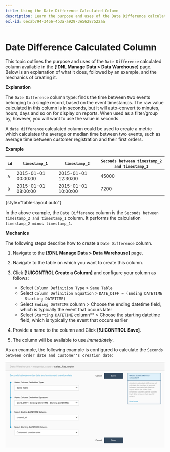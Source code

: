 ```yaml
---
title: Using the Date Difference Calculated Column
description: Learn the purpose and uses of the Date Difference calculated column.
exl-id: 6ecab794-3466-4b3a-a929-3e56287522aa
---
```

# Date Difference Calculated Column

 This topic outlines the purpose and uses of the `Date Difference` calculated column available in the **[!DNL Manage Data > Data Warehouse]** page. Below is an explanation of what it does, followed by an example, and the mechanics of creating it.

**Explanation**

The `Date Difference` column type: finds the time between two events belonging to a single record, based on the event timestamps. The raw value calculated in this column is in seconds, but it will auto-convert to minutes, hours, days and so on for display on reports. When used as a filter/group by, however, you will want to use the value in seconds.

A `date difference` calculated column could be used to create a metric which calculates the average or median time between two events, such as average time between customer registration and their first orders.

**Example**

|**`id`**|**`timestamp_1`**|**`timestamp_2`**|**`Seconds between timestamp_2 and timestamp_1`**|
|--- |--- |--- |--- |
|`A`|2015-01-01 00:00:00|2015-01-01 12:30:00|45000|
|`B`|2015-01-01 08:00:00|2015-01-01 10:00:00|7200|

{style="table-layout:auto"}


In the above example, the `Date Difference` column is the `Seconds between timestamp_2 and timestamp_1` column. It performs the calculation `timestamp_2 minus timestamp_1`.

**Mechanics**

The following steps describe how to create a `Date Difference` column.

1. Navigate to the **[!DNL Manage Data > Data Warehouse]** page.
1. Navigate to the table on which you want to create this column.
1. Click **[!UICONTROL Create a Column]** and configure your column as follows:
    * Select `Column Definition Type` > `Same Table`
    * Select `Column Definition Equation` > `DATE_DIFF = (Ending DATETIME - Starting DATETIME)`
    * Select `Ending DATETIME` column > Choose the ending datetime field, which is typically the event that occurs later
    * Select `Starting DATETIME` column** > Choose the starting datetime field, which is typically the event that occurs earlier

1. Provide a name to the column and Click **[!UICONTROL Save]**.
1. The column will be available to use *immediately*.

As an example, the following example is configured to calculate the `Seconds between order date and customer's creation date`:

![](../../assets/date_diff.png)
